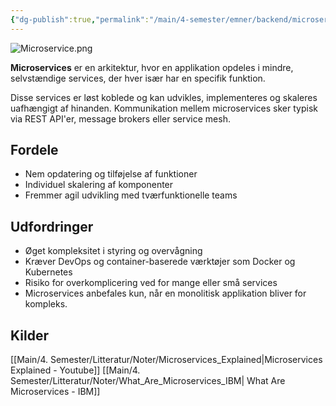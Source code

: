 ```yaml
---
{"dg-publish":true,"permalink":"/main/4-semester/emner/backend/microservice/","title":"Microservice","tags":["Backend","Microservice","Projektarbejde"],"created":"2024-08-15T13:08:35.423+02:00"}
---
```


![Microservice.png](/img/user/Main/Images/Microservice.png)

**Microservices** er en arkitektur, hvor en applikation opdeles i mindre,
selvstændige services, der hver især har en specifik funktion.

Disse services er løst koblede og kan udvikles, implementeres og skaleres
uafhængigt af hinanden. Kommunikation mellem microservices sker typisk
via REST API'er, message brokers eller service mesh.

## Fordele

- Nem opdatering og tilføjelse af funktioner
- Individuel skalering af komponenter
- Fremmer agil udvikling med tværfunktionelle teams

## Udfordringer

- Øget kompleksitet i styring og overvågning
- Kræver DevOps og container-baserede værktøjer som Docker og Kubernetes
- Risiko for overkomplicering ved for mange eller små services
- Microservices anbefales kun, når en monolitisk applikation bliver for kompleks.

## Kilder

[[Main/4. Semester/Litteratur/Noter/Microservices_Explained\|Microservices Explained - Youtube]]
[[Main/4. Semester/Litteratur/Noter/What_Are_Microservices_IBM\| What Are Microservices - IBM]]
